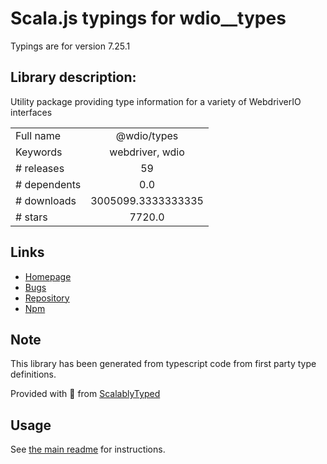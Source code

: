 
# Scala.js typings for wdio__types

Typings are for version 7.25.1

## Library description:
Utility package providing type information for a variety of WebdriverIO interfaces

|                    |                 |
| ------------------ | :-------------: |
| Full name          | @wdio/types |
| Keywords           | webdriver, wdio |
| # releases         | 59 |
| # dependents       | 0.0 |
| # downloads        | 3005099.3333333335 |
| # stars            | 7720.0 |

## Links
- [Homepage](https://github.com/webdriverio/webdriverio/tree/main/packages/wdio-types)
- [Bugs](https://github.com/webdriverio/webdriverio/issues)
- [Repository](https://github.com/webdriverio/webdriverio)
- [Npm](https://www.npmjs.com/package/%40wdio%2Ftypes)
    


## Note
This library has been generated from typescript code from first party type definitions.

Provided with :purple_heart: from [ScalablyTyped](https://github.com/oyvindberg/ScalablyTyped)

## Usage
See [the main readme](../../readme.md) for instructions.


